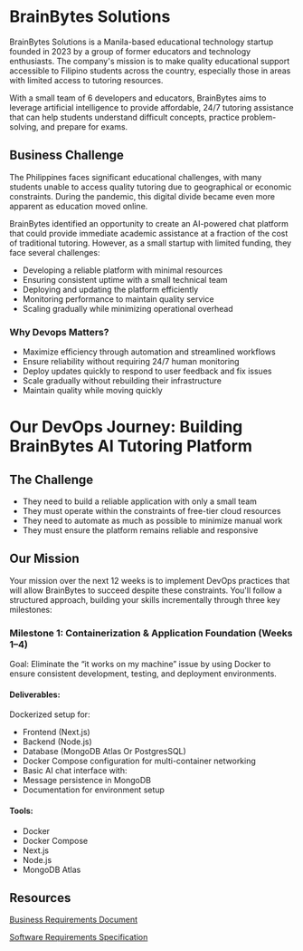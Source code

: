 
# BrainBytes Solutions

BrainBytes Solutions is a Manila-based educational technology startup founded in 2023 by a group of former educators and technology enthusiasts. The company's mission is to make quality educational support accessible to Filipino students across the country, especially those in areas with limited access to tutoring resources.

With a small team of 6 developers and educators, BrainBytes aims to leverage artificial intelligence to provide affordable, 24/7 tutoring assistance that can help students understand difficult concepts, practice problem-solving, and prepare for exams.

## Business Challenge
The Philippines faces significant educational challenges, with many students unable to access quality tutoring due to geographical or economic constraints. During the pandemic, this digital divide became even more apparent as education moved online.

BrainBytes identified an opportunity to create an AI-powered chat platform that could provide immediate academic assistance at a fraction of the cost of traditional tutoring. However, as a small startup with limited funding, they face several challenges:

- Developing a reliable platform with minimal resources
- Ensuring consistent uptime with a small technical team
- Deploying and updating the platform efficiently
- Monitoring performance to maintain quality service
- Scaling gradually while minimizing operational overhead

### Why Devops Matters?
- Maximize efficiency through automation and streamlined workflows
- Ensure reliability without requiring 24/7 human monitoring
- Deploy updates quickly to respond to user feedback and fix issues
- Scale gradually without rebuilding their infrastructure
- Maintain quality while moving quickly

# Our DevOps Journey: Building BrainBytes AI Tutoring Platform

## The Challenge
- They need to build a reliable application with only a small team
- They must operate within the constraints of free-tier cloud resources
- They need to automate as much as possible to minimize manual work
- They must ensure the platform remains reliable and responsive

## Our Mission

Your mission over the next 12 weeks is to implement DevOps practices that will allow BrainBytes to succeed despite these constraints. You'll follow a structured approach, building your skills incrementally through three key milestones:

### Milestone 1: Containerization & Application Foundation (Weeks 1–4)
Goal: Eliminate the “it works on my machine” issue by using Docker to ensure consistent development, testing, and deployment environments.

#### Deliverables:
Dockerized setup for:
- Frontend (Next.js)
- Backend (Node.js)
- Database (MongoDB Atlas Or PostgresSQL)
- Docker Compose configuration for multi-container networking
- Basic AI chat interface with:
- Message persistence in MongoDB
- Documentation for environment setup

#### Tools: 
- Docker
- Docker Compose 
- Next.js
- Node.js
- MongoDB Atlas



## Resources

[Business Requirements Document](https://docs.google.com/document/d/1CkWditwAGBpwUEduQsRGjMIX0mo_RbyS5KZMN3Wer_I)

[Software Requirements Specification](https://docs.google.com/document/d/1CkWditwAGBpwUEduQsRGjMIX0mo_RbyS5KZMN3Wer_I)
